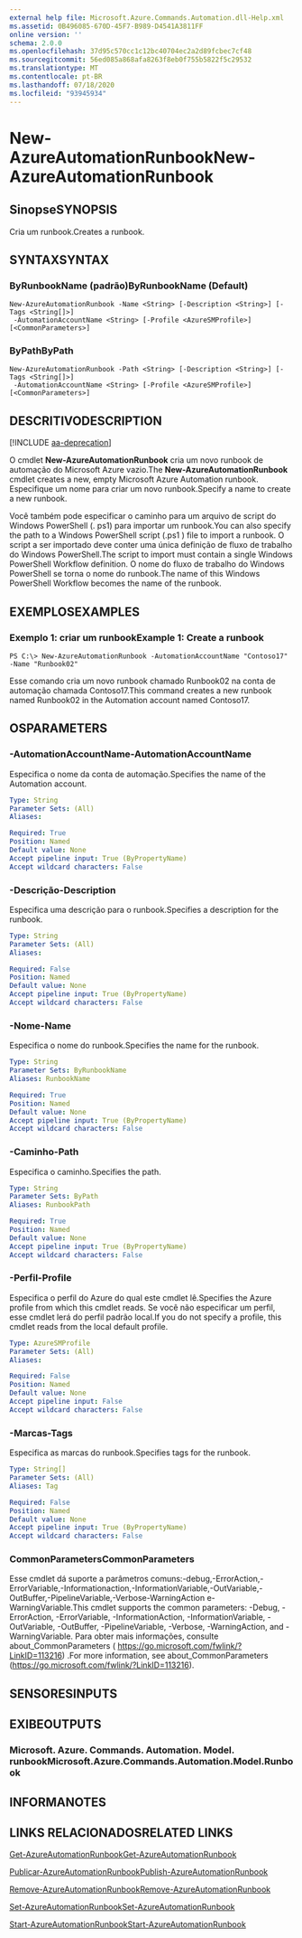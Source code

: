 ```yaml
---
external help file: Microsoft.Azure.Commands.Automation.dll-Help.xml
ms.assetid: 0B496085-670D-45F7-B989-D4541A3811FF
online version: ''
schema: 2.0.0
ms.openlocfilehash: 37d95c570cc1c12bc40704ec2a2d89fcbec7cf48
ms.sourcegitcommit: 56ed085a868afa8263f8eb0f755b5822f5c29532
ms.translationtype: MT
ms.contentlocale: pt-BR
ms.lasthandoff: 07/18/2020
ms.locfileid: "93945934"
---
```

# <span data-ttu-id="a5079-101">New-AzureAutomationRunbook</span><span class="sxs-lookup"><span data-stu-id="a5079-101">New-AzureAutomationRunbook</span></span>

## <span data-ttu-id="a5079-102">Sinopse</span><span class="sxs-lookup"><span data-stu-id="a5079-102">SYNOPSIS</span></span>

<span data-ttu-id="a5079-103">Cria um runbook.</span><span class="sxs-lookup"><span data-stu-id="a5079-103">Creates a runbook.</span></span>

## <span data-ttu-id="a5079-104">SYNTAX</span><span class="sxs-lookup"><span data-stu-id="a5079-104">SYNTAX</span></span>

### <span data-ttu-id="a5079-105">ByRunbookName (padrão)</span><span class="sxs-lookup"><span data-stu-id="a5079-105">ByRunbookName (Default)</span></span>
```
New-AzureAutomationRunbook -Name <String> [-Description <String>] [-Tags <String[]>]
 -AutomationAccountName <String> [-Profile <AzureSMProfile>] [<CommonParameters>]
```

### <span data-ttu-id="a5079-106">ByPath</span><span class="sxs-lookup"><span data-stu-id="a5079-106">ByPath</span></span>
```
New-AzureAutomationRunbook -Path <String> [-Description <String>] [-Tags <String[]>]
 -AutomationAccountName <String> [-Profile <AzureSMProfile>] [<CommonParameters>]
```

## <span data-ttu-id="a5079-107">DESCRITIVO</span><span class="sxs-lookup"><span data-stu-id="a5079-107">DESCRIPTION</span></span>

[!INCLUDE [aa-deprecation](../include/aa-deprecation.md)]

<span data-ttu-id="a5079-108">O cmdlet **New-AzureAutomationRunbook** cria um novo runbook de automação do Microsoft Azure vazio.</span><span class="sxs-lookup"><span data-stu-id="a5079-108">The **New-AzureAutomationRunbook** cmdlet creates a new, empty Microsoft Azure Automation runbook.</span></span>
<span data-ttu-id="a5079-109">Especifique um nome para criar um novo runbook.</span><span class="sxs-lookup"><span data-stu-id="a5079-109">Specify a name to create a new runbook.</span></span>

<span data-ttu-id="a5079-110">Você também pode especificar o caminho para um arquivo de script do Windows PowerShell (. ps1) para importar um runbook.</span><span class="sxs-lookup"><span data-stu-id="a5079-110">You can also specify the path to a Windows PowerShell script (.ps1 ) file to import a runbook.</span></span>
<span data-ttu-id="a5079-111">O script a ser importado deve conter uma única definição de fluxo de trabalho do Windows PowerShell.</span><span class="sxs-lookup"><span data-stu-id="a5079-111">The script to import must contain a single Windows PowerShell Workflow definition.</span></span>
<span data-ttu-id="a5079-112">O nome do fluxo de trabalho do Windows PowerShell se torna o nome do runbook.</span><span class="sxs-lookup"><span data-stu-id="a5079-112">The name of this Windows PowerShell Workflow becomes the name of the runbook.</span></span>

## <span data-ttu-id="a5079-113">EXEMPLOS</span><span class="sxs-lookup"><span data-stu-id="a5079-113">EXAMPLES</span></span>

### <span data-ttu-id="a5079-114">Exemplo 1: criar um runbook</span><span class="sxs-lookup"><span data-stu-id="a5079-114">Example 1: Create a runbook</span></span>
```
PS C:\> New-AzureAutomationRunbook -AutomationAccountName "Contoso17" -Name "Runbook02"
```

<span data-ttu-id="a5079-115">Esse comando cria um novo runbook chamado Runbook02 na conta de automação chamada Contoso17.</span><span class="sxs-lookup"><span data-stu-id="a5079-115">This command creates a new runbook named Runbook02 in the Automation account named Contoso17.</span></span>

## <span data-ttu-id="a5079-116">OS</span><span class="sxs-lookup"><span data-stu-id="a5079-116">PARAMETERS</span></span>

### <span data-ttu-id="a5079-117">-AutomationAccountName</span><span class="sxs-lookup"><span data-stu-id="a5079-117">-AutomationAccountName</span></span>
<span data-ttu-id="a5079-118">Especifica o nome da conta de automação.</span><span class="sxs-lookup"><span data-stu-id="a5079-118">Specifies the name of the Automation account.</span></span>

```yaml
Type: String
Parameter Sets: (All)
Aliases: 

Required: True
Position: Named
Default value: None
Accept pipeline input: True (ByPropertyName)
Accept wildcard characters: False
```

### <span data-ttu-id="a5079-119">-Descrição</span><span class="sxs-lookup"><span data-stu-id="a5079-119">-Description</span></span>
<span data-ttu-id="a5079-120">Especifica uma descrição para o runbook.</span><span class="sxs-lookup"><span data-stu-id="a5079-120">Specifies a description for the runbook.</span></span>

```yaml
Type: String
Parameter Sets: (All)
Aliases: 

Required: False
Position: Named
Default value: None
Accept pipeline input: True (ByPropertyName)
Accept wildcard characters: False
```

### <span data-ttu-id="a5079-121">-Nome</span><span class="sxs-lookup"><span data-stu-id="a5079-121">-Name</span></span>
<span data-ttu-id="a5079-122">Especifica o nome do runbook.</span><span class="sxs-lookup"><span data-stu-id="a5079-122">Specifies the name for the runbook.</span></span>

```yaml
Type: String
Parameter Sets: ByRunbookName
Aliases: RunbookName

Required: True
Position: Named
Default value: None
Accept pipeline input: True (ByPropertyName)
Accept wildcard characters: False
```

### <span data-ttu-id="a5079-123">-Caminho</span><span class="sxs-lookup"><span data-stu-id="a5079-123">-Path</span></span>
<span data-ttu-id="a5079-124">Especifica o caminho.</span><span class="sxs-lookup"><span data-stu-id="a5079-124">Specifies the path.</span></span>

```yaml
Type: String
Parameter Sets: ByPath
Aliases: RunbookPath

Required: True
Position: Named
Default value: None
Accept pipeline input: True (ByPropertyName)
Accept wildcard characters: False
```

### <span data-ttu-id="a5079-125">-Perfil</span><span class="sxs-lookup"><span data-stu-id="a5079-125">-Profile</span></span>
<span data-ttu-id="a5079-126">Especifica o perfil do Azure do qual este cmdlet lê.</span><span class="sxs-lookup"><span data-stu-id="a5079-126">Specifies the Azure profile from which this cmdlet reads.</span></span>
<span data-ttu-id="a5079-127">Se você não especificar um perfil, esse cmdlet lerá do perfil padrão local.</span><span class="sxs-lookup"><span data-stu-id="a5079-127">If you do not specify a profile, this cmdlet reads from the local default profile.</span></span>

```yaml
Type: AzureSMProfile
Parameter Sets: (All)
Aliases: 

Required: False
Position: Named
Default value: None
Accept pipeline input: False
Accept wildcard characters: False
```

### <span data-ttu-id="a5079-128">-Marcas</span><span class="sxs-lookup"><span data-stu-id="a5079-128">-Tags</span></span>
<span data-ttu-id="a5079-129">Especifica as marcas do runbook.</span><span class="sxs-lookup"><span data-stu-id="a5079-129">Specifies tags for the runbook.</span></span>

```yaml
Type: String[]
Parameter Sets: (All)
Aliases: Tag

Required: False
Position: Named
Default value: None
Accept pipeline input: True (ByPropertyName)
Accept wildcard characters: False
```

### <span data-ttu-id="a5079-130">CommonParameters</span><span class="sxs-lookup"><span data-stu-id="a5079-130">CommonParameters</span></span>
<span data-ttu-id="a5079-131">Esse cmdlet dá suporte a parâmetros comuns:-debug,-ErrorAction,-ErrorVariable,-Informationaction,-InformationVariable,-OutVariable,-OutBuffer,-PipelineVariable,-Verbose-WarningAction e-WarningVariable.</span><span class="sxs-lookup"><span data-stu-id="a5079-131">This cmdlet supports the common parameters: -Debug, -ErrorAction, -ErrorVariable, -InformationAction, -InformationVariable, -OutVariable, -OutBuffer, -PipelineVariable, -Verbose, -WarningAction, and -WarningVariable.</span></span> <span data-ttu-id="a5079-132">Para obter mais informações, consulte about_CommonParameters ( https://go.microsoft.com/fwlink/?LinkID=113216) .</span><span class="sxs-lookup"><span data-stu-id="a5079-132">For more information, see about_CommonParameters (https://go.microsoft.com/fwlink/?LinkID=113216).</span></span>

## <span data-ttu-id="a5079-133">SENSORES</span><span class="sxs-lookup"><span data-stu-id="a5079-133">INPUTS</span></span>

## <span data-ttu-id="a5079-134">EXIBE</span><span class="sxs-lookup"><span data-stu-id="a5079-134">OUTPUTS</span></span>

### <span data-ttu-id="a5079-135">Microsoft. Azure. Commands. Automation. Model. runbook</span><span class="sxs-lookup"><span data-stu-id="a5079-135">Microsoft.Azure.Commands.Automation.Model.Runbook</span></span>

## <span data-ttu-id="a5079-136">INFORMA</span><span class="sxs-lookup"><span data-stu-id="a5079-136">NOTES</span></span>

## <span data-ttu-id="a5079-137">LINKS RELACIONADOS</span><span class="sxs-lookup"><span data-stu-id="a5079-137">RELATED LINKS</span></span>

[<span data-ttu-id="a5079-138">Get-AzureAutomationRunbook</span><span class="sxs-lookup"><span data-stu-id="a5079-138">Get-AzureAutomationRunbook</span></span>](./Get-AzureAutomationRunbook.md)

[<span data-ttu-id="a5079-139">Publicar-AzureAutomationRunbook</span><span class="sxs-lookup"><span data-stu-id="a5079-139">Publish-AzureAutomationRunbook</span></span>](./Publish-AzureAutomationRunbook.md)

[<span data-ttu-id="a5079-140">Remove-AzureAutomationRunbook</span><span class="sxs-lookup"><span data-stu-id="a5079-140">Remove-AzureAutomationRunbook</span></span>](./Remove-AzureAutomationRunbook.md)

[<span data-ttu-id="a5079-141">Set-AzureAutomationRunbook</span><span class="sxs-lookup"><span data-stu-id="a5079-141">Set-AzureAutomationRunbook</span></span>](./Set-AzureAutomationRunbook.md)

[<span data-ttu-id="a5079-142">Start-AzureAutomationRunbook</span><span class="sxs-lookup"><span data-stu-id="a5079-142">Start-AzureAutomationRunbook</span></span>](./Start-AzureAutomationRunbook.md)


